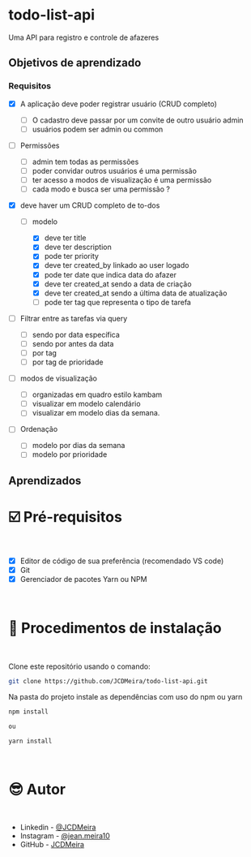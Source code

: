 # todo-list-api

Uma API para registro e controle de afazeres

## Objetivos de aprendizado

### Requisitos

- [x] A aplicação deve poder registrar usuário (CRUD completo)

  - [ ] O cadastro deve passar por um convite de outro usuário admin
  - [ ] usuários podem ser admin ou common

- [ ] Permissões

  - [ ] admin tem todas as permissões
  - [ ] poder convidar outros usuários é uma permissão
  - [ ] ter acesso a modos de visualização é uma permissão
  - [ ] cada modo e busca ser uma permissão ?

- [x] deve haver um CRUD completo de to-dos

  - [ ] modelo

    - [x] deve ter title
    - [x] deve ter description
    - [x] pode ter priority
    - [x] deve ter created_by linkado ao user logado
    - [x] pode ter date que indica data do afazer
    - [x] deve ter created_at sendo a data de criação
    - [x] deve ter created_at sendo a última data de atualização
    - [ ] pode ter tag que representa o tipo de tarefa

- [ ] Filtrar entre as tarefas via query

  - [ ] sendo por data específica
  - [ ] sendo por antes da data
  - [ ] por tag
  - [ ] por tag de prioridade

- [ ] modos de visualização

  - [ ] organizadas em quadro estilo kambam
  - [ ] visualizar em modelo calendário
  - [ ] visualizar em modelo dias da semana.

- [ ] Ordenação

  - [ ] modelo por dias da semana
  - [ ] modelo por prioridade

## Aprendizados <a name="id04"></a>

# ☑️ Pré-requisitos <a name="id05"></a>

<br />

- [x] Editor de código de sua preferência (recomendado VS code)
- [x] Git
- [x] Gerenciador de pacotes Yarn ou NPM

<br />

# 📝 Procedimentos de instalação <a name="id06"></a>

<br />

Clone este repositório usando o comando:

```bash
git clone https://github.com/JCDMeira/todo-list-api.git
```

Na pasta do projeto instale as dependências com uso do npm ou yarn

```bash
npm install

ou

yarn install
```

<br />

# :sunglasses: Autor <a name="id07"></a>

<br />

- Linkedin - [@JCDMeira](https://www.linkedin.com/in/jeanmeira/)
- Instagram - [@jean.meira10](https://www.instagram.com/jean.meira10/)
- GitHub - [JCDMeira](https://github.com/JCDMeira)
